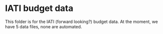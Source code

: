 # IATI budget data

This folder is for the IATI (forward looking?) budget data. At the moment, we have 5 data files, none are automated.
